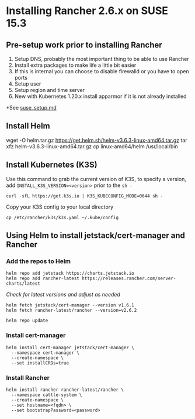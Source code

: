 # Installing Rancher 2.6.x on SUSE 15.3

## Pre-setup work prior to installing Rancher

1. Setup DNS, probably the most important thing to be able to use Rancher
1. Install extra packages to make life a little bit easier
1. If this is internal you can choose to disable firewalld or you have to open ports
1. Setup user
1. Setup region and time server
1. New with Kubernetes 1.20.x install apparmor if it is not already installed

*See [suse_setup.md](suse_setup.md)

## Install Helm

wget -O helm.tar.gz https://get.helm.sh/helm-v3.6.3-linux-amd64.tar.gz
tar xfz helm-v3.6.3-linux-amd64.tar.gz
cp linux-amd64/helm /usr/local/bin

## Install Kubernetes (K3S)

Use this command to grab the current version of K3S, to specify a version, add `INSTALL_K3S_VERSION=<version>` prior to the `sh -`

```text
curl -sfL https://get.k3s.io | K3S_KUBECONFIG_MODE=0644 sh -
```

Copy your K3S config to your local directory
```text
cp /etc/rancher/k3s/k3s.yaml ~/.kube/config
```

## Using Helm to install jetstack/cert-manager and Rancher

### Add the repos to Helm

```text
helm repo add jetstack https://charts.jetstack.io
helm repo add rancher-latest https://releases.rancher.com/server-charts/latest
```

*Check for latest versions and adjust as needed*
```text
helm fetch jetstack/cert-manager --version v1.6.1
helm fetch rancher-latest/rancher --version=v2.6.2
```

```text
helm repo update
```

### Install cert-manager

```text
helm install cert-manager jetstack/cert-manager \
  --namespace cert-manager \
  --create-namespace \
  --set installCRDs=true
```

### Install Rancher

```text
helm install rancher rancher-latest/rancher \
  --namespace cattle-system \
  --create-namespace \
  --set hostname=<fqdn> \
  --set bootstrapPassword=<password>
```
